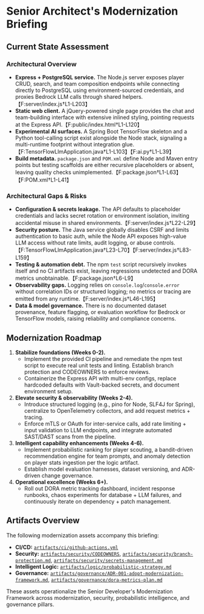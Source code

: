 # Senior Architect's Modernization Briefing

## Current State Assessment
### Architectural Overview
- **Express + PostgreSQL service.** The Node.js server exposes player CRUD, search, and team composition endpoints while connecting directly to PostgreSQL using environment-sourced credentials, and proxies Bedrock LLM calls through shared helpers.【F:server/index.js†L1-L203】
- **Static web client.** A jQuery-powered single page provides the chat and team-building interface with extensive inlined styling, pointing requests at the Express API.【F:public/index.html†L1-L120】
- **Experimental AI surfaces.** A Spring Boot TensorFlow skeleton and a Python tool-calling script exist alongside the Node stack, signaling a multi-runtime footprint without integration glue.【F:TensorFlowLlmApplication.java†L1-L103】【F:ai.py†L1-L39】
- **Build metadata.** `package.json` and `POM.xml` define Node and Maven entry points but testing scaffolds are either recursive placeholders or absent, leaving quality checks unimplemented.【F:package.json†L1-L63】【F:POM.xml†L1-L41】

### Architectural Gaps & Risks
- **Configuration & secrets leakage.** The API defaults to placeholder credentials and lacks secret rotation or environment isolation, inviting accidental misuse in shared environments.【F:server/index.js†L22-L29】
- **Security posture.** The Java service globally disables CSRF and limits authentication to basic auth, while the Node API exposes high-value LLM access without rate limits, audit logging, or abuse controls.【F:TensorFlowLlmApplication.java†L23-L70】【F:server/index.js†L83-L159】
- **Testing & automation debt.** The npm `test` script recursively invokes itself and no CI artifacts exist, leaving regressions undetected and DORA metrics unobtainable.【F:package.json†L6-L9】
- **Observability gaps.** Logging relies on `console.log`/`console.error` without correlation IDs or structured logging; no metrics or tracing are emitted from any runtime.【F:server/index.js†L46-L195】
- **Data & model governance.** There is no documented dataset provenance, feature flagging, or evaluation workflow for Bedrock or TensorFlow models, raising reliability and compliance concerns.

## Modernization Roadmap
1. **Stabilize foundations (Weeks 0-2).**
   - Implement the provided CI pipeline and remediate the npm test script to execute real unit tests and linting. Establish branch protection and CODEOWNERS to enforce reviews.
   - Containerize the Express API with multi-env configs, replace hardcoded defaults with Vault-backed secrets, and document environment setup.
2. **Elevate security & observability (Weeks 2-4).**
   - Introduce structured logging (e.g., pino for Node, SLF4J for Spring), centralize to OpenTelemetry collectors, and add request metrics + tracing.
   - Enforce mTLS or OAuth for inter-service calls, add rate limiting + input validation to LLM endpoints, and integrate automated SAST/DAST scans from the pipeline.
3. **Intelligent capability enhancements (Weeks 4-6).**
   - Implement probabilistic ranking for player scouting, a bandit-driven recommendation engine for team prompts, and anomaly detection on player stats ingestion per the logic artifact.
   - Establish model evaluation harnesses, dataset versioning, and ADR-driven change governance.
4. **Operational excellence (Weeks 6+).**
   - Roll out DORA metric tracking dashboard, incident response runbooks, chaos experiments for database + LLM failures, and continuously iterate on dependency + patch management.

## Artifacts Overview
The following modernization assets accompany this briefing:
- **CI/CD:** [`artifacts/ci/github-actions.yml`](artifacts/ci/github-actions.yml)
- **Security:** [`artifacts/security/CODEOWNERS`](artifacts/security/CODEOWNERS), [`artifacts/security/branch-protection.md`](artifacts/security/branch-protection.md), [`artifacts/security/secrets-management.md`](artifacts/security/secrets-management.md)
- **Intelligent Logic:** [`artifacts/logic/probabilistic-strategy.md`](artifacts/logic/probabilistic-strategy.md)
- **Governance:** [`artifacts/governance/ADR-001-adopt-modernization-framework.md`](artifacts/governance/ADR-001-adopt-modernization-framework.md), [`artifacts/governance/dora-metrics-plan.md`](artifacts/governance/dora-metrics-plan.md)

These assets operationalize the Senior Developer's Modernization Framework across modernization, security, probabilistic intelligence, and governance pillars.
